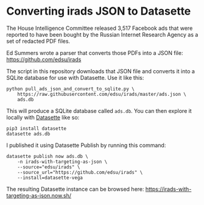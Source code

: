 # Converting irads JSON to Datasette

The House Intelligence Committee released 3,517 Facebook ads that were
reported to have been bought by the Russian Internet Research Agency as a set
of redacted PDF files.

Ed Summers wrote a parser that converts those PDFs into a JSON file:
https://github.com/edsu/irads

The script in this repository downloads that JSON file and converts it into a
SQLite database for use with Datasette. Use it like this:

    python pull_ads_json_and_convert_to_sqlite.py \
        https://raw.githubusercontent.com/edsu/irads/master/ads.json \
        ads.db

This will produce a SQLite database called `ads.db`. You can then explore it
locally with [Datasette](https://github.com/simonw/datasette) like so:

    pip3 install datasette
    datasette ads.db

I published it using Datasette Publish by running this command:

    datasette publish now ads.db \
        -n irads-with-targeting-as-json \
        --source="edsu/irads" \
        --source_url="https://github.com/edsu/irads" \
        --install=datasette-vega

The resulting Datasette instance can be browsed here:
https://irads-with-targeting-as-json.now.sh/
